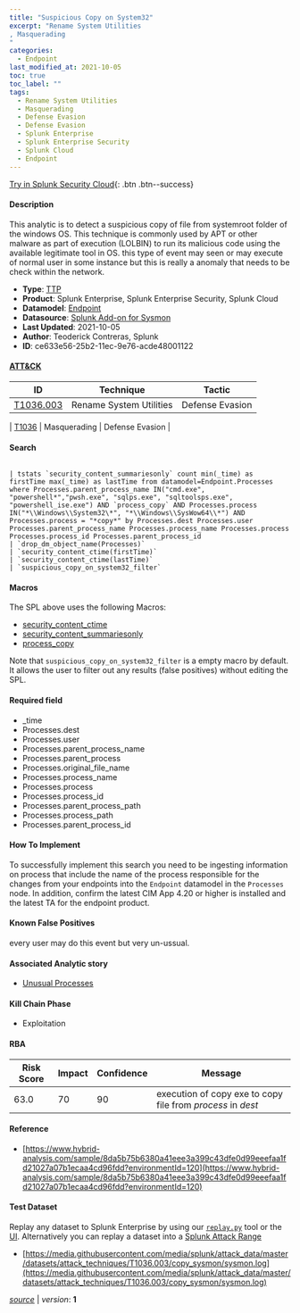 ```yaml
---
title: "Suspicious Copy on System32"
excerpt: "Rename System Utilities
, Masquerading
"
categories:
  - Endpoint
last_modified_at: 2021-10-05
toc: true
toc_label: ""
tags:
  - Rename System Utilities
  - Masquerading
  - Defense Evasion
  - Defense Evasion
  - Splunk Enterprise
  - Splunk Enterprise Security
  - Splunk Cloud
  - Endpoint
---
```




[Try in Splunk Security Cloud](https://www.splunk.com/en_splunk_app_enrichmentus/cyber-security.html){: .btn .btn--success}

#### Description

This analytic is to detect a suspicious copy of file from systemroot folder of the windows OS. This technique is commonly used by APT or other malware as part of execution (LOLBIN) to run its malicious code using the available legitimate tool in OS. this type of event may seen or may execute of normal user in some instance but this is really a anomaly that needs to be check within the network.

- **Type**: [TTP](https://github.com/splunk/security_content/wiki/object-Analytic-Types)
- **Product**: Splunk Enterprise, Splunk Enterprise Security, Splunk Cloud
- **Datamodel**: [Endpoint](https://docs.splunk.com/Documentation/CIM/latest/User/Endpoint)
- **Datasource**: [Splunk Add-on for Sysmon](https://splunkbase.splunk.com/app/5709)
- **Last Updated**: 2021-10-05
- **Author**: Teoderick Contreras, Splunk
- **ID**: ce633e56-25b2-11ec-9e76-acde48001122


#### [ATT&CK](https://attack.mitre.org/)

| ID             | Technique        |  Tactic             |
| -------------- | ---------------- |-------------------- |
| [T1036.003](https://attack.mitre.org/techniques/T1036/003/) | Rename System Utilities | Defense Evasion |

| [T1036](https://attack.mitre.org/techniques/T1036/) | Masquerading | Defense Evasion |

#### Search

```

| tstats `security_content_summariesonly` count min(_time) as firstTime max(_time) as lastTime from datamodel=Endpoint.Processes where Processes.parent_process_name IN("cmd.exe", "powershell*","pwsh.exe", "sqlps.exe", "sqltoolsps.exe", "powershell_ise.exe") AND `process_copy` AND Processes.process IN("*\\Windows\\System32\*", "*\\Windows\\SysWow64\\*") AND Processes.process = "*copy*" by Processes.dest Processes.user Processes.parent_process_name Processes.process_name Processes.process Processes.process_id Processes.parent_process_id 
| `drop_dm_object_name(Processes)` 
| `security_content_ctime(firstTime)` 
| `security_content_ctime(lastTime)`
| `suspicious_copy_on_system32_filter`
```

#### Macros
The SPL above uses the following Macros:
* [security_content_ctime](https://github.com/splunk/security_content/blob/develop/macros/security_content_ctime.yml)
* [security_content_summariesonly](https://github.com/splunk/security_content/blob/develop/macros/security_content_summariesonly.yml)
* [process_copy](https://github.com/splunk/security_content/blob/develop/macros/process_copy.yml)

Note that `suspicious_copy_on_system32_filter` is a empty macro by default. It allows the user to filter out any results (false positives) without editing the SPL.

#### Required field
* _time
* Processes.dest
* Processes.user
* Processes.parent_process_name
* Processes.parent_process
* Processes.original_file_name
* Processes.process_name
* Processes.process
* Processes.process_id
* Processes.parent_process_path
* Processes.process_path
* Processes.parent_process_id


#### How To Implement
To successfully implement this search you need to be ingesting information on process that include the name of the process responsible for the changes from your endpoints into the `Endpoint` datamodel in the `Processes` node. In addition, confirm the latest CIM App 4.20 or higher is installed and the latest TA for the endpoint product.

#### Known False Positives
every user may do this event but very un-ussual.

#### Associated Analytic story
* [Unusual Processes](/stories/unusual_processes)


#### Kill Chain Phase
* Exploitation



#### RBA

| Risk Score  | Impact      | Confidence   | Message      |
| ----------- | ----------- |--------------|--------------|
| 63.0 | 70 | 90 | execution of copy exe to copy file from $process$ in $dest$ |




#### Reference

* [https://www.hybrid-analysis.com/sample/8da5b75b6380a41eee3a399c43dfe0d99eeefaa1fd21027a07b1ecaa4cd96fdd?environmentId=120](https://www.hybrid-analysis.com/sample/8da5b75b6380a41eee3a399c43dfe0d99eeefaa1fd21027a07b1ecaa4cd96fdd?environmentId=120)



#### Test Dataset
Replay any dataset to Splunk Enterprise by using our [`replay.py`](https://github.com/splunk/attack_data#using-replaypy) tool or the [UI](https://github.com/splunk/attack_data#using-ui).
Alternatively you can replay a dataset into a [Splunk Attack Range](https://github.com/splunk/attack_range#replay-dumps-into-attack-range-splunk-server)


* [https://media.githubusercontent.com/media/splunk/attack_data/master/datasets/attack_techniques/T1036.003/copy_sysmon/sysmon.log](https://media.githubusercontent.com/media/splunk/attack_data/master/datasets/attack_techniques/T1036.003/copy_sysmon/sysmon.log)



[*source*](https://github.com/splunk/security_content/tree/develop/detections/endpoint/suspicious_copy_on_system32.yml) \| *version*: **1**